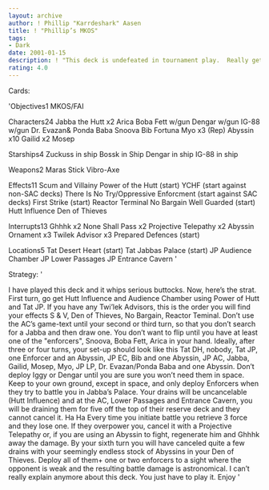 ```yaml
---
layout: archive
author: ! Phillip "Karrdeshark" Aasen
title: ! "Phillip’s MKOS"
tags:
- Dark
date: 2001-01-15
description: ! "This deck is undefeated in tournament play.  Really gets under the opponents skin with its uncancelable of the top of the reserve deck drains."
rating: 4.0
---
```

Cards: 

'Objectives1
MKOS/FAI

Characters24
Jabba the Hutt x2
Arica
Boba Fett w/gun
Dengar w/gun
IG-88 w/gun
Dr. Evazan& Ponda Baba
Snoova
Bib Fortuna
Myo x3 (Rep)
Abyssin x10
Gailid x2
Mosep

Starships4
Zuckuss in ship
Bossk in Ship
Dengar in ship
IG-88 in ship

Weapons2
Maras Stick
Vibro-Axe

Effects11
Scum and Villainy
Power of the Hutt (start)
YCHF (start against non-SAC decks)
There Is No Try/Oppressive Enforcment (start against SAC decks)
First Strike (start)
Reactor Terminal
No Bargain
Well Guarded (start)
Hutt Influence
Den of Thieves

Interrupts13
Ghhhk x2
None Shall Pass x2
Projective Telepathy x2
Abyssin Ornament x3
Twilek Advisor x3
Prepared Defences (start)

Locations5
Tat Desert Heart (start)
Tat Jabbas Palace (start)
JP Audience Chamber
JP Lower Passages
JP Entrance Cavern
'

Strategy: '

I have played this deck and it whips serious buttocks.  Now, here’s the strat.  First turn, go
get Hutt Influence and Audience Chamber using Power of Hutt and Tat JP.  If you have
any Twi’lek Advisors, this is the order you will find your effects S & V, Den of Thieves,
No Bargain, Reactor Teminal.   Don’t use the AC’s game-text until your second or third
turn, so that you don’t search for a Jabba and then draw one.  You don’t want to flip until
you have at least one of the "enforcers", Snoova, Boba Fett, Arica in your hand.  Ideally,
after three or four turns, your set-up should look like this  Tat DH, nobody, Tat JP, one
Enforcer and an Abyssin, JP EC, Bib and one Abyssin, JP AC, Jabba, Gailid, Mosep,
Myo, JP LP, Dr. Evazan/Ponda Baba and one Abyssin. Don’t deploy Iggy or Dengar until
you are sure you won’t need them in space.  Keep to your own ground, except in space,
and only deploy Enforcers when they try to battle you in Jabba’s Palace.  Your drains will
be uncancelable (Hutt Influence) and at the AC, Lower Passages and Entrance Cavern,
you will be draining them for five off the top of their reserve deck and they cannot cancel
it.  Ha Ha  Every time you initiate battle you retrieve 3 force and they lose one.  If they
overpower you, cancel it with a Projective Telepathy or, if you are using an Abyssin to
fight, regenerate him and Ghhhk away the damage.  By your sixth turn you will have
canceled quite a few drains with your seemingly endless stock of Abyssins in your Den of
Thieves.  Deploy all of them+ one or two enforcers to a sight where the opponent is weak
and the resulting battle damage is astronomical.  I can’t really explain anymore about this
deck.  You just have to play it.  Enjoy
'